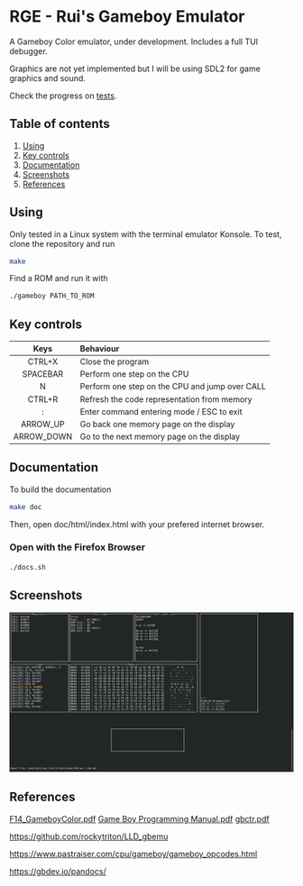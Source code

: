 # RGE - Rui's Gameboy Emulator

A Gameboy Color emulator, under development.
Includes a full TUI debugger.

Graphics are not yet implemented but I will be using SDL2 for game graphics and sound.

Check the progress on [tests](testing.md).

## Table of contents
1. [Using](#Using)
2. [Key controls](#Key-controls)
3. [Documentation](#Documentation)
4. [Screenshots](#Screenshots)
5. [References](#References)

## Using

Only tested in a Linux system with the terminal emulator Konsole.
To test, clone the repository and run

```bash
make
```

Find a ROM and run it with

```bash
./gameboy PATH_TO_ROM
```

## Key controls

| Keys | Behaviour |
| :--: | :-- |
| CTRL+X    | Close the program |
| SPACEBAR  | Perform one step on the CPU |
| N         | Perform one step on the CPU and jump over CALL |
| CTRL+R    | Refresh the code representation from memory |
| :         | Enter command entering mode / ESC to exit |
| ARROW_UP  | Go back  one memory page on the display |
| ARROW_DOWN  | Go to the next memory page on the display |


## Documentation

To build the documentation

```bash
make doc
```
Then, open doc/html/index.html with your prefered internet browser.

### Open with the Firefox Browser
```bash
./docs.sh
```

## Screenshots

![Example](images/sample.png)

## References

[F14_GameboyColor.pdf](reference/F14_GameboyColor.pdf)
[Game Boy Programming Manual.pdf](reference/Game_Boy_Programming_Manual.pdf)
[gbctr.pdf](gbctr.pdf)

https://github.com/rockytriton/LLD_gbemu

https://www.pastraiser.com/cpu/gameboy/gameboy_opcodes.html

https://gbdev.io/pandocs/
